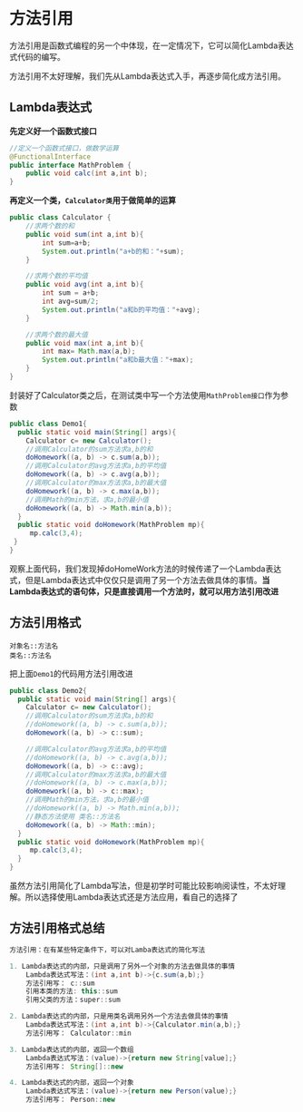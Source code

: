 # 方法引用
方法引用是函数式编程的另一个中体现，在一定情况下，它可以简化Lambda表达式代码的编写。

方法引用不太好理解，我们先从Lambda表达式入手，再逐步简化成方法引用。

## Lambda表达式
**先定义好一个函数式接口**
```java
//定义一个函数式接口，做数学运算
@FunctionalInterface
public interface MathProblem {
    public void calc(int a,int b);
}
```
**再定义一个类，`Calculator类`用于做简单的运算**
```java
public class Calculator {
    //求两个数的和
    public void sum(int a,int b){
        int sum=a+b;
        System.out.println("a+b的和："+sum);
    }

    //求两个数的平均值
    public void avg(int a,int b){
        int sum = a+b;
        int avg=sum/2;
        System.out.println("a和b的平均值："+avg);
    }

    //求两个数的最大值
    public void max(int a,int b){
        int max= Math.max(a,b);
        System.out.println("a和b最大值："+max);
    }
}
```
封装好了Calculator类之后，在测试类中写一个方法使用`MathProblem接口`作为参数
```java
public class Demo1{
  public static void main(String[] args){
    Calculator c= new Calculator();
    //调用Calculator的sum方法求a,b的和
    doHomework((a, b) -> c.sum(a,b));
    //调用Calculator的avg方法求a,b的平均值
    doHomework((a, b) -> c.avg(a,b));
    //调用Calculator的max方法求a,b的最大值
    doHomework((a, b) -> c.max(a,b));
    //调用Math的min方法，求a,b的最小值
    doHomework((a, b) -> Math.min(a,b));
  }
  public static void doHomework(MathProblem mp){
     mp.calc(3,4);
 }
}
```
观察上面代码，我们发现掉doHomeWork方法的时候传递了一个Lambda表达式，但是Lambda表达式中仅仅只是调用了另一个方法去做具体的事情。**当Lambda表达式的语句体，只是直接调用一个方法时，就可以用方法引用改进**

## 方法引用格式
```ava
对象名::方法名
类名::方法名
```
把上面`Demo1`的代码用方法引用改进
```java
public class Demo2{
  public static void main(String[] args){
    Calculator c= new Calculator();
    //调用Calculator的sum方法求a,b的和
    //doHomework((a, b) -> c.sum(a,b));
    doHomework((a, b) -> c::sum);

    //调用Calculator的avg方法求a,b的平均值
    //doHomework((a, b) -> c.avg(a,b));
    doHomework((a, b) -> c::avg);
    //调用Calculator的max方法求a,b的最大值
    //doHomework((a, b) -> c.max(a,b));
    doHomework((a, b) -> c::max);
    //调用Math的min方法，求a,b的最小值
    //doHomework((a, b) -> Math.min(a,b));
    //静态方法使用 类名::方法名
    doHomework((a, b) -> Math::min);
  }
  public static void doHomework(MathProblem mp){
     mp.calc(3,4);
  }
}
```
虽然方法引用简化了Lambda写法，但是初学时可能比较影响阅读性，不太好理解。所以选择使用Lambda表达式还是方法应用，看自己的选择了



## 方法引用格式总结

```java
方法引用：在有某些特定条件下，可以对Lamba表达式的简化写法

1. Lambda表达式的内部，只是调用了另外一个对象的方法去做具体的事情
	Lambda表达式写法：(int a,int b)->{c.sum(a,b);}
	方法引用写： c::sum
	引用本类的方法: this::sum
	引用父类的方法：super::sum

2. Lambda表达式的内部，只是用类名调用另外一个方法去做具体的事情
	Lambda表达式写法：(int a,int b)->{Calculator.min(a,b);}
	方法引用写： Calculator::min

3. Lambda表达式的内部，返回一个数组
	Lambda表达式写法：(value)->{return new String[value];}
	方法引用写： String[]::new

4. Lambda表达式的内部，返回一个对象
	Lambda表达式写法：(value)->{return new Person(value);}
	方法引用写： Person::new
```
